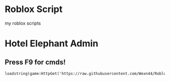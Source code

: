 # Roblox Script
my roblox scripts

# Hotel Elephant Admin

## Press F9 for cmds!

```md
loadstring(game:HttpGet('https://raw.githubusercontent.com/Wexn44/RobloxScripts/main/hotelelephantadmin'))()
```
